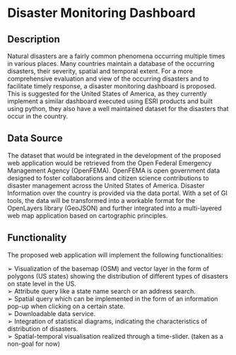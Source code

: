 <h1> Disaster Monitoring Dashboard </h1>
<h2> Description </h2>
<p> Natural disasters are a fairly common phenomena occurring multiple times in various places. Many countries maintain a database of the occurring disasters, their severity, spatial and temporal extent. For a more comprehensive evaluation and view of the occurring disasters and to facilitate timely response, a disaster monitoring dashboard is proposed. This is suggested for the United States of America, as they currently implement a similar dashboard executed using ESRI products and built using python, they also have a well maintained dataset for the disasters that occur in the country.</p>

<h2> Data Source </h2> 
<p> The dataset that would be integrated in the development of the proposed web application would be retrieved from the Open Federal Emergency Management Agency (OpenFEMA). OpenFEMA is open government data designed to foster collaborations and citizen science contributions to disaster management across the United States of America. Disaster Information over the country is provided via the data portal. With a set of GI tools, the data will be transformed into a workable format for the OpenLayers library (GeoJSON) and further integrated into a multi-layered web map application based on cartographic principles. </p> 

<h2> Functionality </h2> 

<p> The proposed web application will implement the following functionalities:<p> 
➢	Visualization of the basemap (OSM) and vector layer in the form of polygons (US states) showing the distribution of different types of disasters on state level in the US.
  <br/> 
➢	Attribute query like a state name search or an address search.
  <br/> 
➢	Spatial query which can be implemented in the form of an information pop-up when clicking on a certain state.
  <br/> 
➢	Downloadable data service.
  <br/> 
➢	Integration of statistical diagrams, indicating the characteristics of distribution of disasters.
  <br/> 
➢	Spatial-temporal visualisation realized through a time-slider. (taken as a non-goal for now)
  <br/> 

